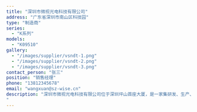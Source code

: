 ```yaml
---
title: "深圳市微视光电科技有限公司"
address: "广东省深圳市南山区科技园"
type: "制造商"
series:
  - "K系列"
models:
  - "K09510"
gallery:
  - "/images/supplier/vsndt-1.png"
  - "/images/supplier/vsndt-2.png"
  - "/images/supplier/vsndt-3.png"
contact_person: "张三"
position: "销售经理"
phone: "13812345678"
email: "wangxuan@sz-wise.cn"
description: "深圳市微视光电科技有限公司位于深圳坪山首座大厦，是一家集研发、生产、销售、项目和服务于一体的国家高新技术企业。自公司成立以来一直专注于工业视频内窥镜、 无损内部视觉检测行业。公司拥有10年的内部视觉检测及工业内窥镜产品开发经验。微视工业视频内窥镜使用遍布全球各地，主要应用于: 航空航天研发制 造、维修,汽车研发、生产、售后，军工，油气化工，船舶铁路机车的制 造，发电厂 (火电、核电、风电、水电) 、科研高校、锅检/特检、电器 设备/电子工业、精密部件加工制造、机械制造等行业。
"
---
```

